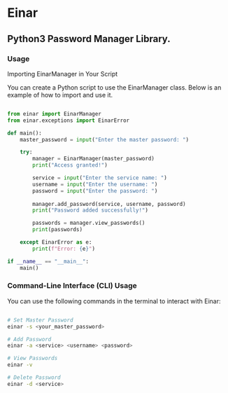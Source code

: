 # Einar

## Python3 Password Manager Library.

### Usage

Importing EinarManager in Your Script

You can create a Python script to use the EinarManager class. Below is an example of how to import and use it.

```python

from einar import EinarManager
from einar.exceptions import EinarError

def main():
    master_password = input("Enter the master password: ")

    try:
        manager = EinarManager(master_password)
        print("Access granted!")

        service = input("Enter the service name: ")
        username = input("Enter the username: ")
        password = input("Enter the password: ")
        
        manager.add_password(service, username, password)
        print("Password added successfully!")

        passwords = manager.view_passwords()
        print(passwords)

    except EinarError as e:
        print(f"Error: {e}")

if __name__ == "__main__":
    main()


```

### Command-Line Interface (CLI) Usage

You can use the following commands in the terminal to interact with Einar:

```bash

# Set Master Password
einar -s <your_master_password>

# Add Password
einar -a <service> <username> <password>

# View Passwords
einar -v

# Delete Password
einar -d <service>

```
